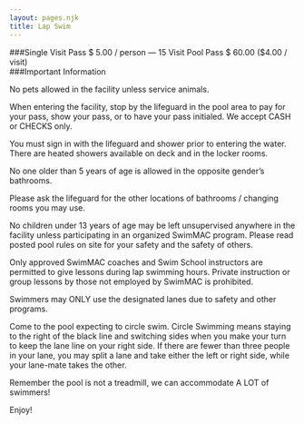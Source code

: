 ```yaml
---
layout: pages.njk
title: Lap Swim
---
```

<div class="card p-6 my-4">
###Single Visit Pass $ 5.00 / person — 15 Visit Pool Pass $ 60.00 ($4.00 / visit)
</div>

<div class="card p-6 my-4">
###Important Information</h3><p>No pets allowed in the facility unless service animals.

When entering the facility, stop by the lifeguard in the pool area to pay for your pass, show your pass, or to have your pass initialed. We accept CASH or CHECKS only.

You must sign in with the lifeguard and shower prior to entering the water. There are heated showers available on deck and in the locker rooms.

No one older than 5 years of age is allowed in the opposite gender’s bathrooms.</p><p>Please ask the lifeguard for the other locations of bathrooms / changing rooms you may use.

No children under 13 years of age may be left unsupervised anywhere in the facility unless participating in an organized SwimMAC program. Please read posted pool rules on site for your safety and the safety of others.

Only approved SwimMAC coaches and Swim School instructors are permitted to give lessons during lap swimming hours. Private instruction or group lessons by those not employed by SwimMAC is prohibited.

Swimmers may ONLY use the designated lanes due to safety and other programs.

Come to the pool expecting to circle swim. Circle Swimming means staying to the right of the black line and switching sides when you make your turn to keep the lane line on your right side. If there are fewer than three people in your lane, you may split a lane and take either the left or right side, while your lane-mate takes the other.

Remember the pool is not a treadmill, we can accommodate A LOT of swimmers!

Enjoy!
</div>